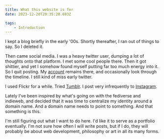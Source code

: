 ```yaml
---
title: What this website is for
date: 2023-12-20T20:35:28.693Z

tags:
    - Introduction
---
```


I kept a blog briefly in the early '00s. Shortly thereafter, I ran out of things to say. So I deleted it. 

Then came social media. I was a heavy twitter user, dumping a lot of thoughts onto that platform. I met some cool people there. Then it got shittier, and yet I somehow found myself putting far too much energy into it. So I quit posting. My [account](https://twitter.com/zeigert) remains there, and occasionally look through the timeline. I still kind of miss early twitter.

I used Flickr for a while. Tried [Tumblr](https://www.tumblr.com/zeigert). I post very infrequently to [Instagram](https://instagram.com/zeigert).

Lately I've been inspired by what's going on with the fediverse and indieweb, and decided that it was time to centralize my identity around a domain name. And a domain name needs to point to something. And that something is this.

I'm still figuring out what I want to do here. I'd like it to serve as a portfolio eventually. I'm not sure how often I will write posts, but if I do, they will probably be about web development, philosophy or art in all its many forms.